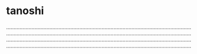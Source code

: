 # tanoshi

................................................................................................................................................................................................................................................................................................................................................................................................................................................................................................................